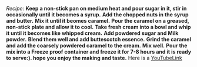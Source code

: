 *Recipe:*
**Keep a non-stick pan on medium heat and pour sugar in it, stir in occasionally until it becomes a syrup.**
**Add the chopped nuts in the syrup and butter.**
**Mix it until it beomes caramel.**
**Pour the caramel on a greased, non-stick plate and allow it to cool.**
**Take fresh cream into a bowl and whip it until it becomes like whipped cream.**
**Add powdered sugar and Milk powder.**
**Blend them well and add buttescotch essence.**
**Grind the caramel and add the coarsely powdered caramel to the cream.**
**Mix well.**
**Pour the mix into a Freeze proof container and freeze it for 7-8 hours and it is ready to serve:). hope you enjoy the making and taste.**
Here is a [YouTubeLink](https://www.youtube.com/watch?v=37ZC2edidm4&t=5s)
